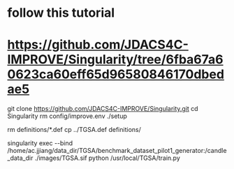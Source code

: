 # follow this tutorial
# https://github.com/JDACS4C-IMPROVE/Singularity/tree/6fba67a60623ca60eff65d96580846170dbedae5 

git clone https://github.com/JDACS4C-IMPROVE/Singularity.git
cd Singularity
rm config/improve.env
./setup

rm definitions/*.def
cp ../TGSA.def definitions/

singularity exec --bind /home/ac.jjiang/data_dir/TGSA/benchmark_dataset_pilot1_generator:/candle_data_dir ./images/TGSA.sif python /usr/local/TGSA/train.py




